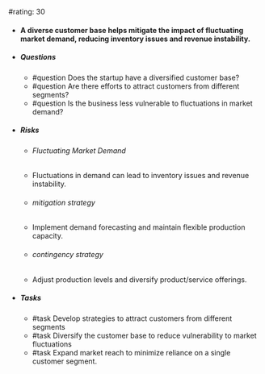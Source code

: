 #rating: 30
- #### A diverse customer base helps mitigate the impact of fluctuating market demand, reducing inventory issues and revenue instability.
- ##### Questions
  - #question Does the startup have a diversified customer base?
  - #question Are there efforts to attract customers from different segments?
  - #question Is the business less vulnerable to fluctuations in market demand?
- ##### Risks

  - ###### Fluctuating Market Demand
  - Fluctuations in demand can lead to inventory issues and revenue instability.
  - ###### mitigation strategy
  - Implement demand forecasting and maintain flexible production capacity.
  - ###### contingency strategy
  - Adjust production levels and diversify product/service offerings.
- ##### Tasks
  - #task Develop strategies to attract customers from different segments
  - #task  Diversify the customer base to reduce vulnerability to market fluctuations
  - #task  Expand market reach to minimize reliance on a single customer segment.


